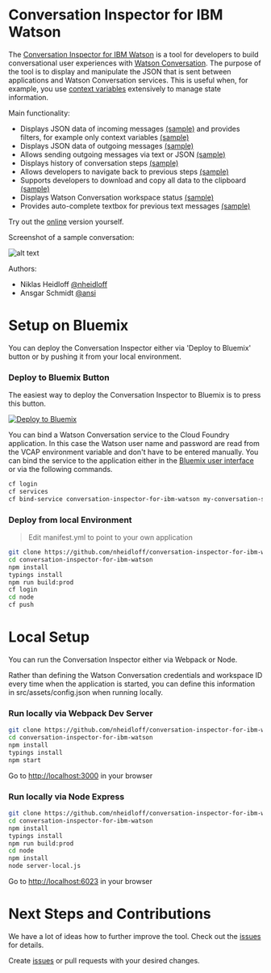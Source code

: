 # Conversation Inspector for IBM Watson

The [Conversation Inspector for IBM Watson](https://github.com/nheidloff/conversation-inspector-for-ibm-watson) is a tool for developers to build conversational user experiences with [Watson Conversation](https://www.ibm.com/watson/developercloud/conversation.html). The purpose of the tool is to display and manipulate the JSON that is sent between applications and Watson Conversation services. This is useful when, for example, you use [context variables](https://console.bluemix.net/docs/services/conversation/dialog-build.html#context) extensively to manage state information.

Main functionality:

* Displays JSON data of incoming messages [(sample)](https://github.com/nheidloff/conversation-inspector-for-ibm-watson/raw/master/screenshots/help1.png) and provides filters, for example only context variables [(sample)](https://github.com/nheidloff/conversation-inspector-for-ibm-watson/raw/master/screenshots/help3.png)
* Displays JSON data of outgoing messages [(sample)](https://github.com/nheidloff/conversation-inspector-for-ibm-watson/raw/master/screenshots/help5.png)
* Allows sending outgoing messages via text or JSON [(sample)](https://github.com/nheidloff/conversation-inspector-for-ibm-watson/raw/master/screenshots/help2.png)
* Displays history of conversation steps [(sample)](https://github.com/nheidloff/conversation-inspector-for-ibm-watson/raw/master/screenshots/help4.png)
* Allows developers to navigate back to previous steps [(sample)](https://github.com/nheidloff/conversation-inspector-for-ibm-watson/raw/master/screenshots/help6.png)
* Supports developers to download and copy all data to the clipboard [(sample)](https://github.com/nheidloff/conversation-inspector-for-ibm-watson/raw/master/screenshots/help7.png)
* Displays Watson Conversation workspace status [(sample)](https://github.com/nheidloff/conversation-inspector-for-ibm-watson/raw/master/screenshots/help9.png)
* Provides auto-complete textbox for previous text messages [(sample)](https://github.com/nheidloff/conversation-inspector-for-ibm-watson/raw/master/screenshots/help8.png)

Try out the [online](https://conversation-inspector-for-ibm-watson.mybluemix.net) version yourself.

Screenshot of a sample conversation:

![alt text](https://github.com/nheidloff/conversation-inspector-for-ibm-watson/raw/master/screenshots/conversation.png "Conversation Inspector for IBM Watson")

Authors: 

* Niklas Heidloff [@nheidloff](http://twitter.com/nheidloff)
* Ansgar Schmidt [@ansi](https://twitter.com/ansi)


# Setup on Bluemix

You can deploy the Conversation Inspector either via 'Deploy to Bluemix' button or by pushing it from your local environment.


### Deploy to Bluemix Button

The easiest way to deploy the Conversation Inspector to Bluemix is to press this button.

[![Deploy to Bluemix](https://bluemix.net/deploy/button.png)](https://bluemix.net/deploy?repository=https://github.com/nheidloff/conversation-inspector-for-ibm-watson)

You can bind a Watson Conversation service to the Cloud Foundry application. In this case the Watson user name and password are read from the VCAP environment variable and don't have to be entered manually. You can bind the service to the application either in the [Bluemix user interface](https://console.bluemix.net/dashboard/apps) or via the following commands.

```bash
cf login
cf services
cf bind-service conversation-inspector-for-ibm-watson my-conversation-service-name
```


### Deploy from local Environment

> Edit manifest.yml to point to your own application

```bash
git clone https://github.com/nheidloff/conversation-inspector-for-ibm-watson.git
cd conversation-inspector-for-ibm-watson
npm install
typings install
npm run build:prod
cf login
cd node
cf push
```


# Local Setup

You can run the Conversation Inspector either via Webpack or Node.

Rather than defining the Watson Conversation credentials and workspace ID every time when the application is started, you can define this information in src/assets/config.json when running locally.


### Run locally via Webpack Dev Server

```bash
git clone https://github.com/nheidloff/conversation-inspector-for-ibm-watson.git
cd conversation-inspector-for-ibm-watson
npm install
typings install
npm start
```
Go to [http://localhost:3000](http://localhost:3000) in your browser


### Run locally via Node Express

```bash
git clone https://github.com/nheidloff/conversation-inspector-for-ibm-watson.git
cd conversation-inspector-for-ibm-watson
npm install
typings install
npm run build:prod
cd node
npm install
node server-local.js
```
Go to [http://localhost:6023](http://localhost:6023) in your browser


# Next Steps and Contributions

We have a lot of ideas how to further improve the tool. Check out the [issues](https://github.com/nheidloff/conversation-inspector-for-ibm-watson/issues) for details. 

Create [issues](https://github.com/nheidloff/conversation-inspector-for-ibm-watson/issues) or pull requests with your desired changes.